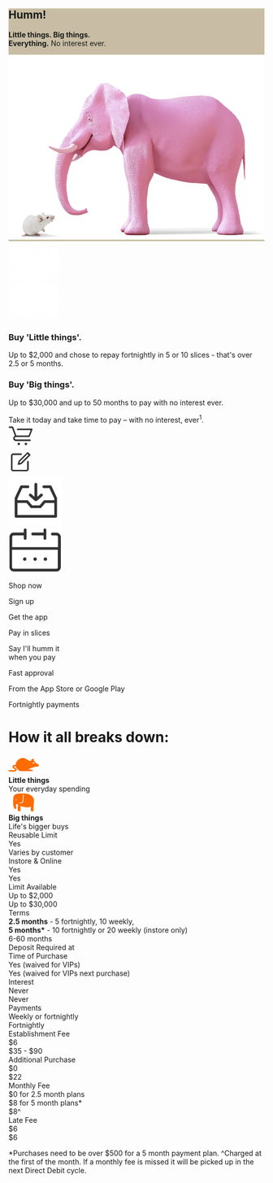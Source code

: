 <link rel="stylesheet" href="css/custom_index.css">


<div class="region-hero-banner" style="background-color: #C8BDA4">
	<div>
		<div>
			<div class="hero-text">
				<h2>Humm!</h2>
				<p><strong>Little things. Big things.</strong><br>
					<strong>Everything.</strong> No interest ever.
				</p>
			</div>
		</div>
	</div>
	<div id="elephant_img">
		<img src="img/index/Humm_header_how_0.png">
	</div>
</div>

<div id="things_container">
	<div id="images">
		<div class="little_img">
			<img src="img/index/Humm_MouseWhite.png">
		</div>
		<div class="big_img">
			<img src="img/index/Humm_ElephantWhite.png">
		</div>
	</div>
	<div id="text">
		<div class="little-things">
			<h3><strong>Buy 'Little things'.</strong></h3>
			<div>
				<p>Up to $2,000 and chose to repay fortnightly in 5 or 10 slices - that's over 2.5 or 5 months.</p>
			</div>
		</div>
		<div class="big-things">
			<h3><strong>Buy 'Big things'.</strong></h3>
			<div>
				<p>Up to $30,000 and up to 50 months to pay with no interest ever.</p>
			</div>
		</div>
	</div>
</div>

<div id="take_it_container">
	Take it today and take time to pay – with no interest, ever<sup>1</sup>.
</div>


<div id="get_humm">
	<div id="get_humming">
			<div id="humm1">
				<img src="img/index/shopnow.svg">
			</div>
			<div id="humm2">
				<img src="img/index/signup.svg">
			</div>
			<div id="humm3">
				<img src="img/index/download.png">
			</div>
			<div id="humm4">
				<img src="img/index/pay_in_slices.png">
			</div>
		</div>
		<div id="get_humming_text">
			<p>Shop now</p>
			<p>Sign up</p>
			<p>Get the app</p>
			<p>Pay in slices</p>
		</div>
		<div id="get_humming_subtext">
			<p>Say I'll humm it<br>when you pay</p>
			<p>Fast approval</p>
			<p>From the App Store or Google Play</p>
			<p>Fortnightly payments</p>
		</div>
</div>


<div id="DIV_1">
			<div id="DIV_4">
				<div id="DIV_5">
					<h1 id="H1_6">
						How it all breaks down:
					</h1>
				</div>
				<div id="DIV_10">
					<div class="row">
						<div class="row_heading">
						</div>
						<div id="little_things_cell" class="row_cell">
							<img src="img/index/mouse-little%20things.png"/><br>
							<strong>Little things</strong><br>
							Your everyday spending
						</div>
						<div class="row_cell">
							<img src="img/index/elephant-Big%20things.png"/><br>
							<strong>Big things</strong><br>
							Life's bigger buys
						</div>
					</div>
					<div class="row">
						<div class="row_heading">
							Reusable Limit
						</div>
						<div class="row_cell">
							Yes
						</div>
						<div class="row_cell">
							Varies by customer
						</div>
					</div>
					<div class="row">
						<div class="row_heading">
							Instore & Online
						</div>
						<div class="row_cell">
							Yes
						</div>
						<div class="row_cell">
							Yes
						</div>
					</div>
					<div class="row">
						<div class="row_heading">
							Limit Available
						</div>
						<div class="row_cell">
							Up to $2,000
						</div>
						<div class="row_cell">
							Up to $30,000
						</div>
					</div>
					<div class="row">
						<div class="row_heading">
							Terms
						</div>
						<div class="row_cell multiline_cell">
							<b>2.5 months</b> - 5 fortnightly, 10 weekly,<br>
							<b>5 months*</b> - 10 fortnightly or 20
							weekly (instore only)
						</div>
						<div class="row_cell">
							6-60 months
						</div>
					</div>
					<div class="row">
						<div class="row_heading">
							Deposit Required at <br>Time of Purchase
						</div>
						<div class="row_cell">
							Yes (waived for VIPs)
						</div>
						<div class="row_cell">
							Yes (waived for VIPs next purchase)
						</div>
					</div>
					<div class="row">
						<div class="row_heading">
							Interest
						</div>
						<div class="row_cell">
							Never
						</div>
						<div class="row_cell">
							Never
						</div>
					</div>
					<div class="row">
						<div class="row_heading">
							Payments
						</div>
						<div class="row_cell">
							Weekly or fortnightly
						</div>
						<div class="row_cell">
							Fortnightly
						</div>
					</div>
					<div class="row">
						<div class="row_heading">
							Establishment Fee
						</div>
						<div class="row_cell">
							$6
						</div>
						<div class="row_cell">
							$35 - $90
						</div>
					</div>
					<div class="row">
						<div class="row_heading">
							Additional Purchase
						</div>
						<div class="row_cell">
							$0
						</div>
						<div class="row_cell">
							$22
						</div>
					</div>
					<div class="row">
						<div class="row_heading">
							Monthly Fee
						</div>
						<div class="row_cell multiline_cell">
							$0 for 2.5 month plans<br>
							$8 for 5 month plans*
						</div>
						<div class="row_cell">
							$8^
						</div>
					</div>
					<div class="row">
						<div class="row_heading">
							Late Fee
						</div>
						<div class="row_cell">
							$6
						</div>
						<div class="row_cell">
							$6
						</div>
					</div>
				</div>
			</div>
</div>

<p id="footer">
	*Purchases need to be over $500 for a 5 month payment plan. ^Charged at the first of the month. If a monthly fee is missed it will be picked up in the next Direct Debit cycle.
</p>